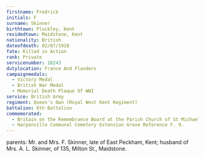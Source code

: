 ```yaml
---
firstname: Fredrick
initials: F
surname: Skinner
birthtown: Pluckley, Kent
residedtown: Maidstone, Kent
nationality: British
dateofdeath: 02/07/1918
fate: Killed in Action
rank: Private
servicenumber: 10243
dutylocation: France And Flanders
campaignmedals:
  - Victory Medal
  - British War Medal
  - Memorial Death Plaque Of WWI
service: British Army
regiment: Queen's Own (Royal West Kent Regiment)
battalion: 6th Battalion 
commemorated:
  - Britain on the Remembrance Board at the Parish Church of St Michael & All Angels, Maidstone
  - Harponville Communal Cemetery Extension Grave Reference F. 9.
---
```

parents: Mr. and Mrs. F. Skinner, late of East Peckham, Kent; husband of Mrs. A. L. Skinner, of 135, Milton St., Maidstone.


